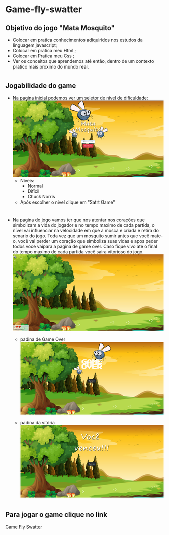 # Game-fly-swatter

## Objetivo  do jogo "Mata Mosquito"

- Colocar em pratica conhecimentos adiquiridos nos estudos da linguagem javascript;
- Colocar em pratica meu Html ;
- Colocar em Pratica meu Css ;
- Ver os conceitos que aprendemos até então, dentro de um contexto pratico mais proximo do mundo real.

#
## Jogabilidade do game

- Na pagina inicial podemos ver um seletor de nível de dificuldade:
  ![img](./imgReadme/index.png)
  - Níveis:
    - Normal 
    - Difícil
    - Chuck Norris
  - Após escolher o nivel clique em "Satrt Game"
#
- Na pagina do jogo vamos ter que nos atentar nos corações que simbolizam a vida do jogador e no tempo maximo de cada partida, o nível vai influenciar na velocidade em que a mosca e criada e retira do senario do jogo. Toda vez que um mosquito sumir antes que você mate-o, você vai perder um coração que simboliza suas vidas e apos peder todos voce vaipara a pagina de game over. Caso fique vivo ate o final do tempo maximo de cada partida você saira vitorioso do jogo.
   ![img](./imgReadme/game.png)

   - padina de Game Over
    ![img](./imgReadme/game-over.png)

    - padina da vitória
    ![img](./imgReadme/victory.png)
    
#
## Para jogar o game clique no link

<a href="http://gameflyswatter.rf.gd/index.html" target="_blank">Game Fly Swatter</a>